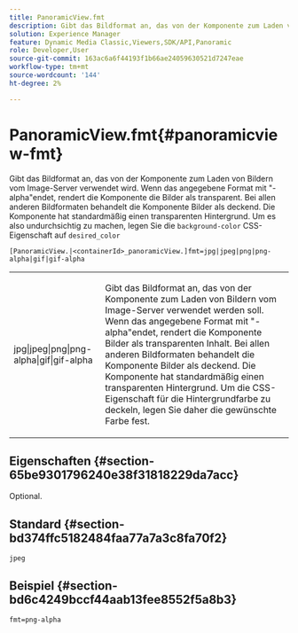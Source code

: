 ```yaml
---
title: PanoramicView.fmt
description: Gibt das Bildformat an, das von der Komponente zum Laden von Bildern vom Image-Server verwendet wird.
solution: Experience Manager
feature: Dynamic Media Classic,Viewers,SDK/API,Panoramic
role: Developer,User
source-git-commit: 163ac6a6f44193f1b66ae24059630521d7247eae
workflow-type: tm+mt
source-wordcount: '144'
ht-degree: 2%

---
```


# PanoramicView.fmt{#panoramicview-fmt}

Gibt das Bildformat an, das von der Komponente zum Laden von Bildern vom Image-Server verwendet wird. Wenn das angegebene Format mit &quot;-alpha&quot;endet, rendert die Komponente die Bilder als transparent. Bei allen anderen Bildformaten behandelt die Komponente Bilder als deckend. Die Komponente hat standardmäßig einen transparenten Hintergrund. Um es also undurchsichtig zu machen, legen Sie die `background-color` CSS-Eigenschaft auf `desired_color`

`[PanoramicView.|<containerId>_panoramicView.]fmt=jpg|jpeg|png|png-alpha|gif|gif-alpha`

<table id="table_AE7AAFA9B4374E31B51D06511EB96401"> 
 <tbody> 
  <tr> 
   <td colname="col1"> <p> <span class="codeph"> jpg|jpeg|png|png-alpha|gif|gif-alpha </span> </p> </td> 
   <td colname="col2"> <p> Gibt das Bildformat an, das von der Komponente zum Laden von Bildern vom Image-Server verwendet werden soll. Wenn das angegebene Format mit "-alpha"endet, rendert die Komponente Bilder als transparenten Inhalt. Bei allen anderen Bildformaten behandelt die Komponente Bilder als deckend. Die Komponente hat standardmäßig einen transparenten Hintergrund. Um die CSS-Eigenschaft für die Hintergrundfarbe zu deckeln, legen Sie daher die gewünschte Farbe fest. </p> </td> 
  </tr> 
 </tbody> 
</table>

## Eigenschaften {#section-65be9301796240e38f31818229da7acc}

Optional.

## Standard {#section-bd374ffc5182484faa77a7a3c8fa70f2}

`jpeg`

## Beispiel {#section-bd6c4249bccf44aab13fee8552f5a8b3}

`fmt=png-alpha`
